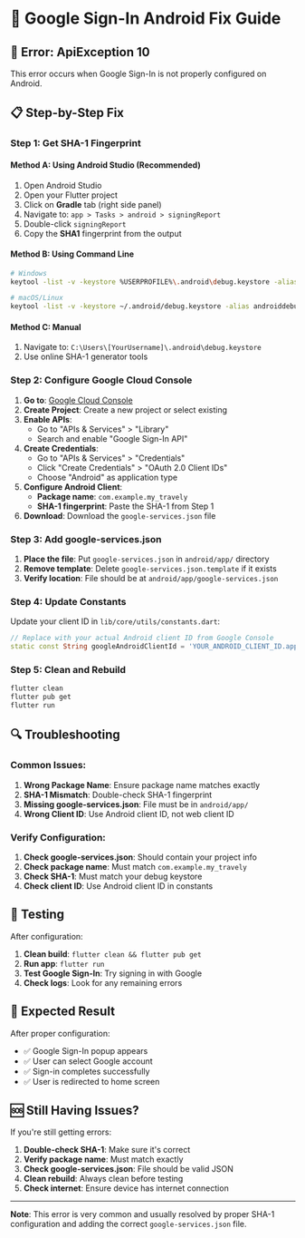 # 🔧 Google Sign-In Android Fix Guide

## 🚨 **Error: ApiException 10**
This error occurs when Google Sign-In is not properly configured on Android.

## 📋 **Step-by-Step Fix**

### **Step 1: Get SHA-1 Fingerprint**

#### **Method A: Using Android Studio (Recommended)**
1. Open Android Studio
2. Open your Flutter project
3. Click on **Gradle** tab (right side panel)
4. Navigate to: `app > Tasks > android > signingReport`
5. Double-click `signingReport`
6. Copy the **SHA1** fingerprint from the output

#### **Method B: Using Command Line**
```bash
# Windows
keytool -list -v -keystore %USERPROFILE%\.android\debug.keystore -alias androiddebugkey -storepass android -keypass android

# macOS/Linux
keytool -list -v -keystore ~/.android/debug.keystore -alias androiddebugkey -storepass android -keypass android
```

#### **Method C: Manual**
1. Navigate to: `C:\Users\[YourUsername]\.android\debug.keystore`
2. Use online SHA-1 generator tools

### **Step 2: Configure Google Cloud Console**

1. **Go to**: [Google Cloud Console](https://console.cloud.google.com/)
2. **Create Project**: Create a new project or select existing
3. **Enable APIs**:
   - Go to "APIs & Services" > "Library"
   - Search and enable "Google Sign-In API"
4. **Create Credentials**:
   - Go to "APIs & Services" > "Credentials"
   - Click "Create Credentials" > "OAuth 2.0 Client IDs"
   - Choose "Android" as application type
5. **Configure Android Client**:
   - **Package name**: `com.example.my_travely`
   - **SHA-1 fingerprint**: Paste the SHA-1 from Step 1
6. **Download**: Download the `google-services.json` file

### **Step 3: Add google-services.json**

1. **Place the file**: Put `google-services.json` in `android/app/` directory
2. **Remove template**: Delete `google-services.json.template` if it exists
3. **Verify location**: File should be at `android/app/google-services.json`

### **Step 4: Update Constants**

Update your client ID in `lib/core/utils/constants.dart`:

```dart
// Replace with your actual Android client ID from Google Console
static const String googleAndroidClientId = 'YOUR_ANDROID_CLIENT_ID.apps.googleusercontent.com';
```

### **Step 5: Clean and Rebuild**

```bash
flutter clean
flutter pub get
flutter run
```

## 🔍 **Troubleshooting**

### **Common Issues:**

1. **Wrong Package Name**: Ensure package name matches exactly
2. **SHA-1 Mismatch**: Double-check SHA-1 fingerprint
3. **Missing google-services.json**: File must be in `android/app/`
4. **Wrong Client ID**: Use Android client ID, not web client ID

### **Verify Configuration:**

1. **Check google-services.json**: Should contain your project info
2. **Check package name**: Must match `com.example.my_travely`
3. **Check SHA-1**: Must match your debug keystore
4. **Check client ID**: Use Android client ID in constants

## 📱 **Testing**

After configuration:
1. **Clean build**: `flutter clean && flutter pub get`
2. **Run app**: `flutter run`
3. **Test Google Sign-In**: Try signing in with Google
4. **Check logs**: Look for any remaining errors

## 🎯 **Expected Result**

After proper configuration:
- ✅ Google Sign-In popup appears
- ✅ User can select Google account
- ✅ Sign-in completes successfully
- ✅ User is redirected to home screen

## 🆘 **Still Having Issues?**

If you're still getting errors:
1. **Double-check SHA-1**: Make sure it's correct
2. **Verify package name**: Must match exactly
3. **Check google-services.json**: File should be valid JSON
4. **Clean rebuild**: Always clean before testing
5. **Check internet**: Ensure device has internet connection

---

**Note**: This error is very common and usually resolved by proper SHA-1 configuration and adding the correct `google-services.json` file.
